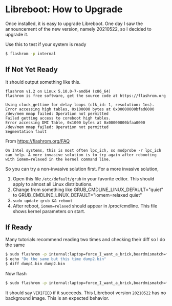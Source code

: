 # Libreboot: How to Upgrade

Once installed, it is easy to upgrade Libreboot. One day I saw the announcement of the new version, namely 20210522, so I decided to upgrade it.

 Use this to test if your system is ready

```bash
$ flashrom -p internal
```

## If Not Yet Ready

It should output something like this.

```
flashrom v1.2 on Linux 5.10.0-7-amd64 (x86_64)
flashrom is free software, get the source code at https://flashrom.org

Using clock_gettime for delay loops (clk_id: 1, resolution: 1ns).
Error accessing high tables, 0x100000 bytes at 0x00000000bfad6000
/dev/mem mmap failed: Operation not permitted
Failed getting access to coreboot high tables.
Error accessing DMI Table, 0x1000 bytes at 0x00000000bfaa0000
/dev/mem mmap failed: Operation not permitted
Segmentation fault
```

From https://flashrom.org/FAQ

```
On Intel systems, this is most often lpc_ich, so modprobe -r lpc_ich can help. A more invasive solution is to try again after rebooting with iomem=relaxed in the kernel command line.
```

So you can try a non-invasive solution first. For a more invasive solution,

1. Open this file `/etc/default/grub` in your favorite editor. This should apply to almost all Linux distributions.
1. Change from something like GRUB_CMDLINE_LINUX_DEFAULT="quiet" to GRUB_CMDLINE_LINUX_DEFAULT="iomem=relaxed quiet"
1. `sudo update grub && reboot`
1. After reboot, `iomem=relaxed` should appear in /proc/cmdline. This file shows kernel parameters on start.

## If Ready

Many tutorials recommend reading two times and checking their diff so I do the same

```bash
$ sudo flashrom -p internal:laptop=force_I_want_a_brick,boardmismatch=force -r dump1.bin -c "your chip name from step before"
$ echo "Do the same but this time dump2.bin"
$ diff dump1.bin dump2.bin
```

Now flash

```bash
$ sudo flashrom -p internal:laptop=force_I_want_a_brick,boardmismatch=force --ifd -i bios -c "your chip name on mainboard" -w "rom of your choice"
```

It should say `VERIFIED` if it succeeds. This Libreboot version `20210522` has no background image. This is an expected behavior.
